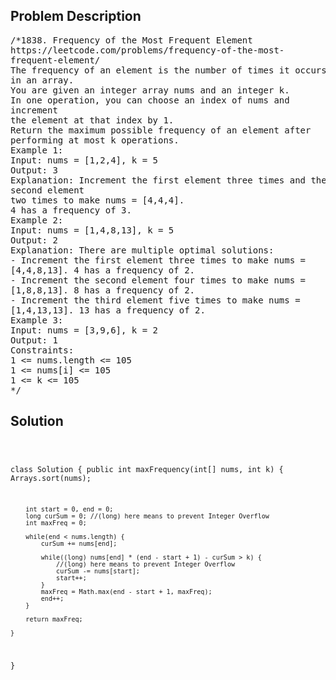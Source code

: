 <!--
<style>
  body { font-family: Arial, sans-serif; }
  .container { max-width: 100%; margin: 0 auto; padding: 10px; }
  .comment-block { max-width: 30%; background-color: #f9f9f9; padding: 10px; border-left: 5px solid #ccc; overflow-wrap: break-word; white-space: pre-wrap; }
  .code-block { background-color: #f4f4f4; padding: 10px; border: 1px solid #ddd; overflow-wrap: break-word; white-space: pre-wrap; }
</style>
-->

<div class='container'>
<h2>Problem Description</h2>
<div class='comment-block'>
<pre>
/*1838. Frequency of the Most Frequent Element
https://leetcode.com/problems/frequency-of-the-most-
frequent-element/
The frequency of an element is the number of times it occurs
in an array.
You are given an integer array nums and an integer k.
In one operation, you can choose an index of nums and
increment
the element at that index by 1.
Return the maximum possible frequency of an element after
performing at most k operations.
Example 1:
Input: nums = [1,2,4], k = 5
Output: 3
Explanation: Increment the first element three times and the
second element
two times to make nums = [4,4,4].
4 has a frequency of 3.
Example 2:
Input: nums = [1,4,8,13], k = 5
Output: 2
Explanation: There are multiple optimal solutions:
- Increment the first element three times to make nums =
[4,4,8,13]. 4 has a frequency of 2.
- Increment the second element four times to make nums =
[1,8,8,13]. 8 has a frequency of 2.
- Increment the third element five times to make nums =
[1,4,13,13]. 13 has a frequency of 2.
Example 3:
Input: nums = [3,9,6], k = 2
Output: 1
Constraints:
1 <= nums.length <= 105
1 <= nums[i] <= 105
1 <= k <= 105
*/
</pre>
</div>

<h2>Solution</h2>
<div class='code-block'>
<pre><code class='language-java'>

class Solution {
    public int maxFrequency(int[] nums, int k) {
        Arrays.sort(nums);

        int start = 0, end = 0;
        long curSum = 0; //(long) here means to prevent Integer Overflow
        int maxFreq = 0;

        while(end < nums.length) {
            curSum += nums[end];

            while((long) nums[end] * (end - start + 1) - curSum > k) {
                //(long) here means to prevent Integer Overflow
                curSum -= nums[start];
                start++;
            }
            maxFreq = Math.max(end - start + 1, maxFreq);
            end++;
        }

        return maxFreq;
    
    }
}</code></pre>
</div>
</div>
